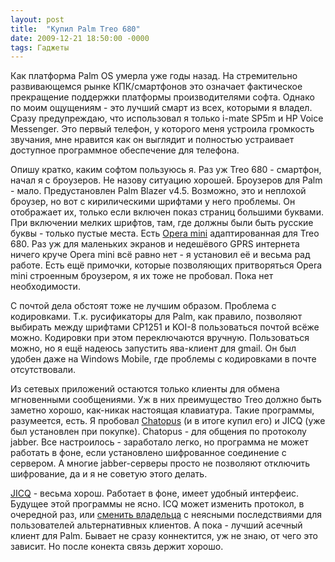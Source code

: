 ```yaml
---
layout: post
title:  "Купил Palm Treo 680"
date: 2009-12-21 18:50:00 -0000
tags: Гаджеты
---
```


Как платформа Palm OS умерла уже годы назад. На стремительно развивающемся рынке КПК/смартфонов это означает фактическое прекращение поддержки платформы производителями софта. Однако по моим ощущениям - это лучший смарт из всех, которыми я владел. Сразу предупреждаю, что использовал я только i-mate SP5m и HP Voice Messenger. Это первый телефон, у которого меня устроила громкость звучания, мне нравится как он выглядит и полностью устраивает доступное программное обеспечение для телефона.

Опишу кратко, каким софтом пользуюсь я. Раз уж Treo 680 - смартфон, начал я с броузеров. Не назову ситуацию хорошей. Броузеров для Palm - мало. Предустановлен Palm Blazer v4.5. Возможно, это и неплохой броузер, но вот с кирилическими шрифтами у него проблемы. Он отображает их, только если включен показ страниц большими буквами. При включении мелких шрифтов, там, где должны были быть русские буквы - только пустые места. Есть <a href="http://mini.opera.com">Opera mini</a> адаптированная для Treo 680. Раз уж для маленьких экранов и недешёвого GPRS интернета ничего круче Opera mini всё равно нет - я установил её и весьма рад работе. Есть ещё примочки, которые позволяющих притворяться Opera mini строенным броузером, я их тоже не пробовал. Пока нет необходимости.

С почтой дела обстоят тоже не лучшим образом. Проблема с кодировками. Т.к. русификаторы для Palm, как правило, позволяют выбирать между шрифтами CP1251 и KOI-8 пользоваться почтой всёже можно. Кодировки при этом переключаются вручную. Пользоваться можно, но я ещё надеюсь запустить ява-клиент для  gmail. Он был удобен даже на Windows Mobile, где проблемы с кодировками в почте отсутствовали. 

Из сетевых приложений остаются только клиенты для обмена мгновенными сообщениями. Уж в них преимущество Treo должно быть заметно хорошо, как-никак настоящая клавиатура. Такие программы, разумеется, есть. Я пробовал <a href="http://www.chatopus.com/">Chatopus</a> (и в итоге купил его) и JICQ (уже был установлен при покупке).  Chatopus - для общения по протоколу jabber. Все настроилось - заработало легко, но программа не может работать в фоне, если установлено шифрованное соединение с сервером. А многие jabber-серверы просто не позволяют отключить шифрование, да и я не советую этого делать.

<a href="http://www.jsoft.ru/">JICQ</a> - весьма хорош. Работает в фоне, имеет удобный интерфеис. Будущее этой программы не ясно. ICQ может изменить протокол, в очередной раз, или <a href="http://lenta.ru/articles/2009/12/15/icq/">сменить владельца</a> с неясными последствиями для пользователей альтернативных клиентов. А пока - лучший асечный клиент для Palm. Бывает не сразу коннектится, уж не знаю, от чего это зависит. Но после конекта связь держит хорошо.